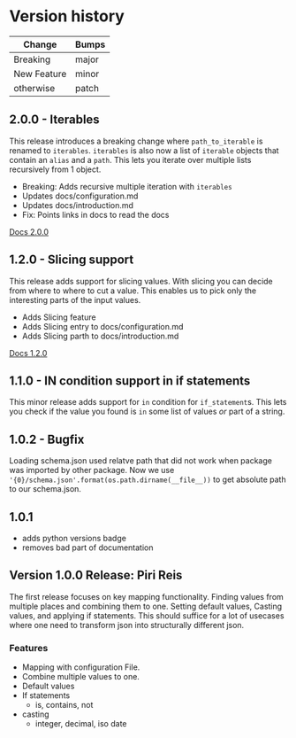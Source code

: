 # Version history

| Change | Bumps |
| - | - |
| Breaking | major |
| New Feature | minor |
| otherwise | patch |


## 2.0.0 - Iterables

This release introduces a breaking change where `path_to_iterable` is renamed to `iterables`. `iterables` is also now a list of `iterable` objects that contain an `alias` and a `path`. This lets you iterate over multiple lists recursively from 1 object.

* Breaking: Adds recursive multiple iteration with `iterables`
* Updates docs/configuration.md
* Updates docs/introduction.md
* Fix: Points links in docs to read the docs

[Docs 2.0.0](https://piri.readthedocs.io/en/2.0.0/)

## 1.2.0 - Slicing support

This release adds support for slicing values. With slicing you can decide from where to where to cut a value. This enables us to pick only the interesting parts of the input values.

* Adds Slicing feature
* Adds Slicing entry to docs/configuration.md
* Adds Slicing parth to docs/introduction.md

[Docs 1.2.0](https://piri.readthedocs.io/en/1.2.1/)


## 1.1.0 - IN condition support in if statements

This minor release adds support for `in` condition for `if_statement`s. This lets you check if the value you found is `in` some list of values _or_ part of a string.

## 1.0.2 - Bugfix

Loading schema.json used relatve path that did not work when package was imported by other package. Now we use `'{0}/schema.json'.format(os.path.dirname(__file__))` to get absolute path to our schema.json.


## 1.0.1

* adds python versions badge
* removes bad part of documentation


## Version 1.0.0 Release: Piri Reis

The first release focuses on key mapping functionality. Finding values from multiple places and combining them to one. Setting default values, Casting values, and applying if statements. This should suffice for a lot of usecases where one need to transform json into structurally different json.

### Features

* Mapping with configuration File.
* Combine multiple values to one.
* Default values
* If statements
    * is, contains, not
* casting
    * integer, decimal, iso date
